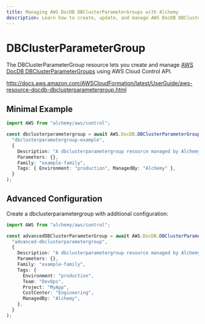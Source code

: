 ```yaml
---
title: Managing AWS DocDB DBClusterParameterGroups with Alchemy
description: Learn how to create, update, and manage AWS DocDB DBClusterParameterGroups using Alchemy Cloud Control.
---
```


# DBClusterParameterGroup

The DBClusterParameterGroup resource lets you create and manage [AWS DocDB DBClusterParameterGroups](https://docs.aws.amazon.com/docdb/latest/userguide/) using AWS Cloud Control API.

http://docs.aws.amazon.com/AWSCloudFormation/latest/UserGuide/aws-resource-docdb-dbclusterparametergroup.html

## Minimal Example

```ts
import AWS from "alchemy/aws/control";

const dbclusterparametergroup = await AWS.DocDB.DBClusterParameterGroup(
  "dbclusterparametergroup-example",
  {
    Description: "A dbclusterparametergroup resource managed by Alchemy",
    Parameters: {},
    Family: "example-family",
    Tags: { Environment: "production", ManagedBy: "Alchemy" },
  }
);
```

## Advanced Configuration

Create a dbclusterparametergroup with additional configuration:

```ts
import AWS from "alchemy/aws/control";

const advancedDBClusterParameterGroup = await AWS.DocDB.DBClusterParameterGroup(
  "advanced-dbclusterparametergroup",
  {
    Description: "A dbclusterparametergroup resource managed by Alchemy",
    Parameters: {},
    Family: "example-family",
    Tags: {
      Environment: "production",
      Team: "DevOps",
      Project: "MyApp",
      CostCenter: "Engineering",
      ManagedBy: "Alchemy",
    },
  }
);
```

